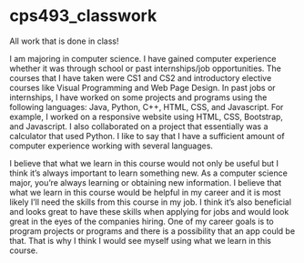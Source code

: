 # cps493_classwork
All work that is done in class!

I am majoring in computer science. I have gained computer experience whether it was through school or past internships/job opportunities. The courses that I have taken were CS1 and CS2 and introductory elective courses like Visual Programming and Web Page Design. In past jobs or internships, I have worked on some projects and programs using the following languages: Java, Python, C++, HTML, CSS, and Javascript. For example, I worked on a responsive website using HTML, CSS, Bootstrap, and Javascript. I also collaborated on a project that essentially was a calculator that used Python. I like to say that I have a sufficient amount of computer experience working with several languages. 

I believe that what we learn in this course would not only be useful but I think it’s always important to learn something new. As a computer science major, you’re always learning or obtaining new information. I believe that what we learn in this course would be helpful in my career and it is most likely I’ll need the skills from this course in my job. I think it’s also beneficial and looks great to have these skills when applying for jobs and would look great in the eyes of the companies hiring. One of my career goals is to program projects or programs and there is a possibility that an app could be that. That is why I think I would see myself using what we learn in this course. 
